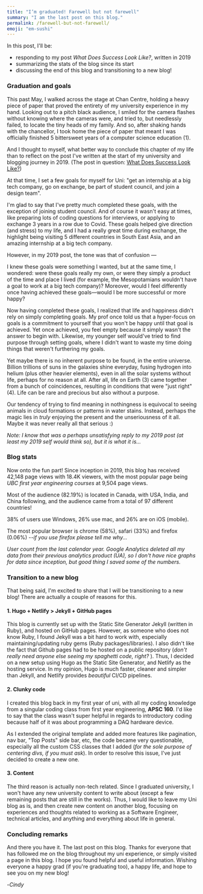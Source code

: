 ```yaml
---
title: "I’m graduated! Farewell but not farewell"
summary: "I am the last post on this blog."
permalink: /farewell-but-not-farewell/
emoji: "em-sushi"
---
```

In this post, I'll be:
- responding to my post *What Does Success Look Like?*, written in 2019
- summarizing the stats of the blog since its start
- discussing the end of this blog and transitioning to a new blog!

### Graduation and goals

This past May, I walked across the stage at Chan Centre, holding a heavy piece of paper that proved the entirety of my university experience in my hand. Looking out to a pitch black audience, I smiled for the camera flashes without knowing where the cameras were, and tried to, but needlessly failed, to locate the tiny heads of my family. And so, after shaking hands with the chancellor, I took home the piece of paper that meant I was officially finished 5 bittersweet years of a computer science education (1).

And I thought to myself, what better way to conclude this chapter of my life than to reflect on the post I've written at the start of my university and blogging journey in 2019. (The post in question: [What Does Success Look Like?](https://cindyxmiao.github.io/blog/searching-for-meaning/))

At that time, I set a few goals for myself for Uni: "get an internship at a big tech company, go on exchange, be part of student council, and join a design team".

I'm glad to say that I've pretty much completed these goals, with the exception of joining student council. And of course it wasn't easy at times, like preparing lots of coding questions for interviews, or applying to exchange 3 years in a row due to Covid. These goals helped give direction (and stress) to my life, and I had a really great time during exchange, the highlight being visiting 5 different countries in South East Asia, and an amazing internship at a big tech company. 

However, in my 2019 post, the tone was that of confusion —

I knew these goals were something I wanted, but at the same time, I wondered: were these goals really my own, or were they simply a product of the time and place I lived (for example, the Mesopotamians wouldn't have a goal to work at a big tech company)? Moreover, would I feel differently once having achieved these goals—would I be more successful or more happy?

Now having completed these goals, I realized that life and happiness didn't rely on simply completing goals. My prof once told us that a hyper-focus on goals is a commitment to yourself that you won't be happy until that goal is achieved. Yet once achieved, you feel empty because it simply wasn't the answer to begin with. Likewise, my younger self would've tried to find purpose through setting goals, where I didn't want to waste my time doing things that weren't furthering my goals. 

Yet maybe there is no inherent purpose to be found, in the entire universe. Billion trillions of suns in the galaxies shine everyday, fusing hydrogen into helium (plus other heavier elements), even in all the solar systems without life, perhaps for no reason at all. After all, life on Earth (3) came together from a bunch of coincidences, resulting in conditions that were "just right" (4). Life can be rare and precious but also without a purpose.

Our tendency of trying to find meaning in nothingness is equivocal to seeing animals in cloud formations or patterns in water stains. Instead, perhaps the magic lies in *truly* enjoying the present and the unseriousness of it all. Maybe it was never really all that serious :) 

*Note: I know that was a perhaps unsatisfying reply to my 2019 post (at least my 2019 self would think so), but it is what it is...*

### Blog stats

Now onto the fun part! Since inception in 2019, this blog has received 42,148 page views with 18.4K viewers, with the most popular page being *UBC first year engineering courses* at 9,504 page views.

Most of the audience (82.19%) is located in Canada, with USA, India, and China following, and the audience came from a total of 97 different countries!

38% of users use Windows, 26% use mac, and 26% are on iOS (mobile). 

The most popular browser is chrome (58%), safari (33%) and firefox (0.06%) *--if you use firefox please tell me why...*

*User count from the last calendar year. Google Analytics deleted all my data from their previous analytics product (UA), so I don't have nice graphs for data since inception, but good thing I saved some of the numbers.*

### Transition to a new blog

That being said, I'm excited to share that I will be transitioning to a new blog! There are actually a couple of reasons for this.

#### 1. Hugo + Netlify > Jekyll + GitHub pages
This blog is currently set up with the Static Site Generator Jekyll (written in Ruby), and hosted on GitHub pages. However, as someone who does not know Ruby, I found Jekyll was a bit hard to work with, especially maintaining/updating ruby gems (Ruby packages/libraries). I also didn't like the fact that Github pages had to be hosted on a public repository (*don't really need anyone else seeing my spaghetti code, right?* ). Thus, I decided on a new setup using Hugo as the Static Site Generator, and Netlify as the hosting service. In my opinion, Hugo is much faster, cleaner and simpler than Jekyll, and Netlify provides *beautiful* CI/CD pipelines.

#### 2. Clunky code
I created this blog back in my first year of uni, with all my coding knowledge from a singular coding class from first year engineering, **APSC 160**. I'd like to say that the class wasn't super helpful in regards to introductory coding because half of it was about programming a DAQ hardware device.

As I extended the original template and added more features like pagination, nav bar, "Top Posts" side bar, etc, the code became very questionable, especially all the custom CSS classes that I added (*for the sole purpose of centering divs, if you must ask*). In order to resolve this issue, I've just decided to create a new one.

#### 3. Content
The third reason is actually non-tech related. Since I graduated university, I won't have any new university content to write about (except a few remaining posts that are still in the works). Thus, I would like to leave my Uni blog as is, and then create new content on another blog, focusing on experiences and thoughts related to working as a Software Engineer, technical articles, and anything and everything about life in general.


### Concluding remarks

And there you have it. The last post on this blog. Thanks for everyone that has followed me on the blog throughout my uni experience, or simply visited a page in this blog. I hope you found helpful and useful information. Wishing everyone a happy grad (if you're graduating too), a happy life, and hope to see you on my new blog!

-*Cindy*
